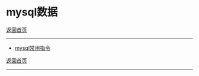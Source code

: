 # mysql数据

[返回首页](https://code.aliyun.com/DarkKnight/document/blob/master/README.md)

---

- [mysql常用指令](/mysql/mysql-cmd.md)

[返回首页](https://code.aliyun.com/DarkKnight/document/blob/master/README.md)

---
